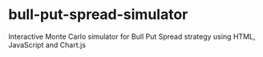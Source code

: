 # bull-put-spread-simulator
Interactive Monte Carlo simulator for Bull Put Spread strategy using HTML, JavaScript and Chart.js

